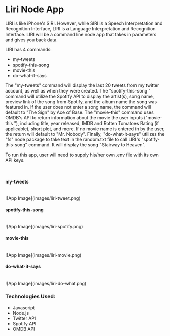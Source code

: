 <h1>Liri Node App</h1>

<p>LIRI is like iPhone's SIRI. However, while SIRI is a Speech Interpretation and Recognition Interface, LIRI is a Language Interpretation and Recognition Interface. LIRI will be a command line node app that takes in parameters and gives you back data.</p>

<p>LIRI has 4 commands:</p>
<ul>
    <li>my-tweets</li>
    <li>spotify-this-song</li>
    <li>movie-this</li>
    <li>do-what-it-says</li>
</ul>

<p>The "my-tweets" command will display the last 20 tweets from my twitter account, as well as when they were created. The "spotify-this-song <song name>" command will utilize the Spotify API to display the artist(s), song name, preview link of the song from Spotify, and the album name the song was featured in. If the user does not enter a song name, the command will default to "The Sign" by Ace of Base. The "movie-this" command uses OMDB's API to return information about the movie the user inputs ("movie-this <movie name>"), including title, year released, IMDB and Rotten Tomatoes Rating (if applicable), short plot, and more. If no movie name is entered in by the user, the return will default to "Mr. Nobody". Finally, "do-what-it-says" utilizes the "fs" node package to take text in the random.txt file to call LIRI's "spotify-this-song" command. It will display the song "Stairway to Heaven".</p>

<p>To run this app, user will need to supply his/her own .env file with its own API keys.</p>
<br>
<h4>my-tweets</h4>
<br>
![App Image](images/liri-tweet.png)
<br>
<h4>spotify-this-song</h4>
<br>
![App Image](images/liri-spotify.png)
<br>
<h4>movie-this</h4>
<br>
![App Image](images/liri-movie.png)
<br>
<h4>do-what-it-says</h4>
<br>
![App Image](images/liri-do-what.png)
<br>

<h3>Technologies Used:</h3>
<ul>
    <li>Javascript</li>
    <li>Node.js</li>
    <li>Twitter API</li>
    <li>Spotify API</li>
    <li>OMDB API</li>
</ul>